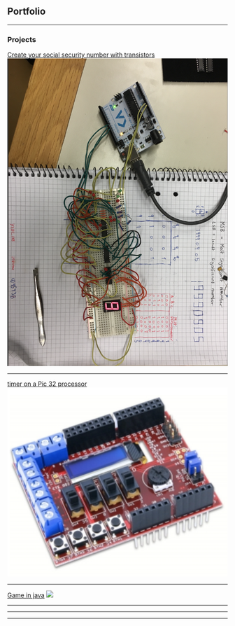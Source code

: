 ## Portfolio

---

### Projects

[Create your social security number with transistors](https://github.com/mustafamusse/myFirstGame)
<img src="images/image.jpg?raw=true"/>

---
[timer on a Pic 32 processor](https://github.com/mustafamusse/Timer-on-a-pic32)
<img src="images/image2.jpg?raw=true"/>

---
[Game in java](https://github.com/mustafamusse/myFirstGame)
<img src="images/Skärmavbild 2020-03-26 kl. 22.17.39.png?raw=true"/>

---

---




---

